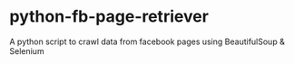 # python-fb-page-retriever
A python script to crawl data from facebook pages using BeautifulSoup &amp; Selenium
